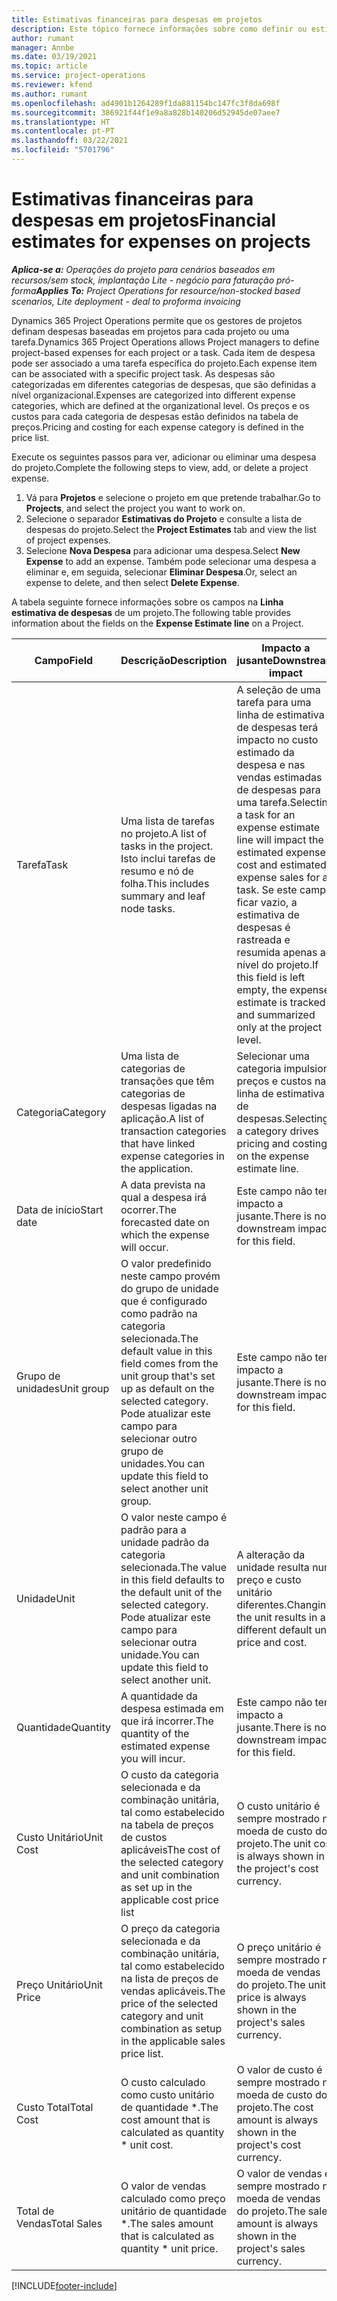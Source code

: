 ```yaml
---
title: Estimativas financeiras para despesas em projetos
description: Este tópico fornece informações sobre como definir ou estimar as despesas baseadas em projetos.
author: rumant
manager: Annbe
ms.date: 03/19/2021
ms.topic: article
ms.service: project-operations
ms.reviewer: kfend
ms.author: rumant
ms.openlocfilehash: ad4901b1264289f1da881154bc147fc3f8da698f
ms.sourcegitcommit: 386921f44f1e9a8a828b140206d52945de07aee7
ms.translationtype: HT
ms.contentlocale: pt-PT
ms.lasthandoff: 03/22/2021
ms.locfileid: "5701796"
---
```

# <a name="financial-estimates-for-expenses-on-projects"></a><span data-ttu-id="f1f21-103">Estimativas financeiras para despesas em projetos</span><span class="sxs-lookup"><span data-stu-id="f1f21-103">Financial estimates for expenses on projects</span></span>
<span data-ttu-id="f1f21-104">_**Aplica-se a:** Operações do projeto para cenários baseados em recursos/sem stock, implantação Lite - negócio para faturação pró-forma_</span><span class="sxs-lookup"><span data-stu-id="f1f21-104">_**Applies To:** Project Operations for resource/non-stocked based scenarios, Lite deployment - deal to proforma invoicing_</span></span>

<span data-ttu-id="f1f21-105">Dynamics 365 Project Operations permite que os gestores de projetos definam despesas baseadas em projetos para cada projeto ou uma tarefa.</span><span class="sxs-lookup"><span data-stu-id="f1f21-105">Dynamics 365 Project Operations allows Project managers to define project-based expenses for each project or a task.</span></span> <span data-ttu-id="f1f21-106">Cada item de despesa pode ser associado a uma tarefa específica do projeto.</span><span class="sxs-lookup"><span data-stu-id="f1f21-106">Each expense item can be associated with a specific project task.</span></span> <span data-ttu-id="f1f21-107">As despesas são categorizadas em diferentes categorias de despesas, que são definidas a nível organizacional.</span><span class="sxs-lookup"><span data-stu-id="f1f21-107">Expenses are categorized into different expense categories, which are defined at the organizational level.</span></span> <span data-ttu-id="f1f21-108">Os preços e os custos para cada categoria de despesas estão definidos na tabela de preços.</span><span class="sxs-lookup"><span data-stu-id="f1f21-108">Pricing and costing for each expense category is defined in the price list.</span></span> 

<span data-ttu-id="f1f21-109">Execute os seguintes passos para ver, adicionar ou eliminar uma despesa do projeto.</span><span class="sxs-lookup"><span data-stu-id="f1f21-109">Complete the following steps to view, add, or delete a project expense.</span></span>

1. <span data-ttu-id="f1f21-110">Vá para **Projetos** e selecione o projeto em que pretende trabalhar.</span><span class="sxs-lookup"><span data-stu-id="f1f21-110">Go to **Projects**, and select the project you want to work on.</span></span>
2. <span data-ttu-id="f1f21-111">Selecione o separador **Estimativas do Projeto** e consulte a lista de despesas do projeto.</span><span class="sxs-lookup"><span data-stu-id="f1f21-111">Select the **Project Estimates** tab and view the list of project expenses.</span></span>
3. <span data-ttu-id="f1f21-112">Selecione **Nova Despesa** para adicionar uma despesa.</span><span class="sxs-lookup"><span data-stu-id="f1f21-112">Select **New Expense** to add an expense.</span></span> <span data-ttu-id="f1f21-113">Também pode selecionar uma despesa a eliminar e, em seguida, selecionar **Eliminar Despesa**.</span><span class="sxs-lookup"><span data-stu-id="f1f21-113">Or, select an expense to delete, and then select **Delete Expense**.</span></span>

<span data-ttu-id="f1f21-114">A tabela seguinte fornece informações sobre os campos na **Linha estimativa de despesas** de um projeto.</span><span class="sxs-lookup"><span data-stu-id="f1f21-114">The following table provides information about the fields on the **Expense Estimate line** on a Project.</span></span> 

| <span data-ttu-id="f1f21-115">**Campo**</span><span class="sxs-lookup"><span data-stu-id="f1f21-115">**Field**</span></span> | <span data-ttu-id="f1f21-116">**Descrição**</span><span class="sxs-lookup"><span data-stu-id="f1f21-116">**Description**</span></span> | <span data-ttu-id="f1f21-117">**Impacto a jusante**</span><span class="sxs-lookup"><span data-stu-id="f1f21-117">**Downstream impact**</span></span> |
| --- | --- | --- |
| <span data-ttu-id="f1f21-118">Tarefa</span><span class="sxs-lookup"><span data-stu-id="f1f21-118">Task</span></span> | <span data-ttu-id="f1f21-119">Uma lista de tarefas no projeto.</span><span class="sxs-lookup"><span data-stu-id="f1f21-119">A list of tasks in the project.</span></span> <span data-ttu-id="f1f21-120">Isto inclui tarefas de resumo e nó de folha.</span><span class="sxs-lookup"><span data-stu-id="f1f21-120">This includes summary and leaf node tasks.</span></span> | <span data-ttu-id="f1f21-121">A seleção de uma tarefa para uma linha de estimativa de despesas terá impacto no custo estimado da despesa e nas vendas estimadas de despesas para uma tarefa.</span><span class="sxs-lookup"><span data-stu-id="f1f21-121">Selecting a task for an expense estimate line will impact the estimated expense cost and estimated expense sales for a task.</span></span> <span data-ttu-id="f1f21-122">Se este campo ficar vazio, a estimativa de despesas é rastreada e resumida apenas ao nível do projeto.</span><span class="sxs-lookup"><span data-stu-id="f1f21-122">If this field is left empty, the expense estimate is tracked and summarized only at the project level.</span></span> |
| <span data-ttu-id="f1f21-123">Categoria</span><span class="sxs-lookup"><span data-stu-id="f1f21-123">Category</span></span> | <span data-ttu-id="f1f21-124">Uma lista de categorias de transações que têm categorias de despesas ligadas na aplicação.</span><span class="sxs-lookup"><span data-stu-id="f1f21-124">A list of transaction categories that have linked expense categories in the application.</span></span> | <span data-ttu-id="f1f21-125">Selecionar uma categoria impulsiona preços e custos na linha de estimativa de despesas.</span><span class="sxs-lookup"><span data-stu-id="f1f21-125">Selecting a category drives pricing and costing on the expense estimate line.</span></span> |
| <span data-ttu-id="f1f21-126">Data de início</span><span class="sxs-lookup"><span data-stu-id="f1f21-126">Start date</span></span> | <span data-ttu-id="f1f21-127">A data prevista na qual a despesa irá ocorrer.</span><span class="sxs-lookup"><span data-stu-id="f1f21-127">The forecasted date on which the expense will occur.</span></span> | <span data-ttu-id="f1f21-128">Este campo não tem impacto a jusante.</span><span class="sxs-lookup"><span data-stu-id="f1f21-128">There is no downstream impact for this field.</span></span> |
| <span data-ttu-id="f1f21-129">Grupo de unidades</span><span class="sxs-lookup"><span data-stu-id="f1f21-129">Unit group</span></span> | <span data-ttu-id="f1f21-130">O valor predefinido neste campo provém do grupo de unidade que é configurado como padrão na categoria selecionada.</span><span class="sxs-lookup"><span data-stu-id="f1f21-130">The default value in this field comes from the unit group that's set up as default on the selected category.</span></span> <span data-ttu-id="f1f21-131">Pode atualizar este campo para selecionar outro grupo de unidades.</span><span class="sxs-lookup"><span data-stu-id="f1f21-131">You can update this field to select another unit group.</span></span> | <span data-ttu-id="f1f21-132">Este campo não tem impacto a jusante.</span><span class="sxs-lookup"><span data-stu-id="f1f21-132">There is no downstream impact for this field.</span></span> |
| <span data-ttu-id="f1f21-133">Unidade</span><span class="sxs-lookup"><span data-stu-id="f1f21-133">Unit</span></span> | <span data-ttu-id="f1f21-134">O valor neste campo é padrão para a unidade padrão da categoria selecionada.</span><span class="sxs-lookup"><span data-stu-id="f1f21-134">The value in this field defaults to the default unit of the selected category.</span></span> <span data-ttu-id="f1f21-135">Pode atualizar este campo para selecionar outra unidade.</span><span class="sxs-lookup"><span data-stu-id="f1f21-135">You can update this field to select another unit.</span></span> | <span data-ttu-id="f1f21-136">A alteração da unidade resulta num preço e custo unitário diferentes.</span><span class="sxs-lookup"><span data-stu-id="f1f21-136">Changing the unit results in a different default unit price and cost.</span></span> |
| <span data-ttu-id="f1f21-137">Quantidade</span><span class="sxs-lookup"><span data-stu-id="f1f21-137">Quantity</span></span> | <span data-ttu-id="f1f21-138">A quantidade da despesa estimada em que irá incorrer.</span><span class="sxs-lookup"><span data-stu-id="f1f21-138">The quantity of the estimated expense you will incur.</span></span> | <span data-ttu-id="f1f21-139">Este campo não tem impacto a jusante.</span><span class="sxs-lookup"><span data-stu-id="f1f21-139">There is no downstream impact for this field.</span></span> |
| <span data-ttu-id="f1f21-140">Custo Unitário</span><span class="sxs-lookup"><span data-stu-id="f1f21-140">Unit Cost</span></span> | <span data-ttu-id="f1f21-141">O custo da categoria selecionada e da combinação unitária, tal como estabelecido na tabela de preços de custos aplicáveis</span><span class="sxs-lookup"><span data-stu-id="f1f21-141">The cost of the selected category and unit combination as set up in the applicable cost price list</span></span> | <span data-ttu-id="f1f21-142">O custo unitário é sempre mostrado na moeda de custo do projeto.</span><span class="sxs-lookup"><span data-stu-id="f1f21-142">The unit cost is always shown in the project's cost currency.</span></span> |
| <span data-ttu-id="f1f21-143">Preço Unitário</span><span class="sxs-lookup"><span data-stu-id="f1f21-143">Unit Price</span></span> | <span data-ttu-id="f1f21-144">O preço da categoria selecionada e da combinação unitária, tal como estabelecido na lista de preços de vendas aplicáveis.</span><span class="sxs-lookup"><span data-stu-id="f1f21-144">The price of the selected category and unit combination as setup in the applicable sales price list.</span></span> | <span data-ttu-id="f1f21-145">O preço unitário é sempre mostrado na moeda de vendas do projeto.</span><span class="sxs-lookup"><span data-stu-id="f1f21-145">The unit price is always shown in the project's sales currency.</span></span> |
| <span data-ttu-id="f1f21-146">Custo Total</span><span class="sxs-lookup"><span data-stu-id="f1f21-146">Total Cost</span></span> | <span data-ttu-id="f1f21-147">O custo calculado como custo unitário de quantidade \*.</span><span class="sxs-lookup"><span data-stu-id="f1f21-147">The cost amount that is calculated as quantity \* unit cost.</span></span>| <span data-ttu-id="f1f21-148">O valor de custo é sempre mostrado na moeda de custo do projeto.</span><span class="sxs-lookup"><span data-stu-id="f1f21-148">The cost amount is always shown in the project's cost currency.</span></span> |
| <span data-ttu-id="f1f21-149">Total de Vendas</span><span class="sxs-lookup"><span data-stu-id="f1f21-149">Total Sales</span></span> | <span data-ttu-id="f1f21-150">O valor de vendas calculado como preço unitário de quantidade \*.</span><span class="sxs-lookup"><span data-stu-id="f1f21-150">The sales amount that is calculated as quantity \* unit price.</span></span> | <span data-ttu-id="f1f21-151">O valor de vendas é sempre mostrado na moeda de vendas do projeto.</span><span class="sxs-lookup"><span data-stu-id="f1f21-151">The sales amount is always shown in the project's sales currency.</span></span> |


[!INCLUDE[footer-include](../includes/footer-banner.md)]
